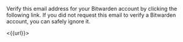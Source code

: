 ﻿Verify this email address for your Bitwarden account by clicking the following link. If you did not request this email to verify a Bitwarden account, you can safely ignore it.

<{{url}}>
